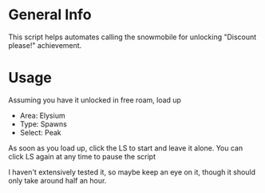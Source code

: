 # General Info

This script helps automates calling the snowmobile for unlocking "Discount please!" achievement.

# Usage

Assuming you have it unlocked in free roam, load up 

* Area:     Elysium
* Type:     Spawns
* Select:   Peak

As soon as you load up, click the LS to start and leave it alone. You can click LS again at any time to pause the script

I haven't extensively tested it, so maybe keep an eye on it, though it should only take around half an hour.